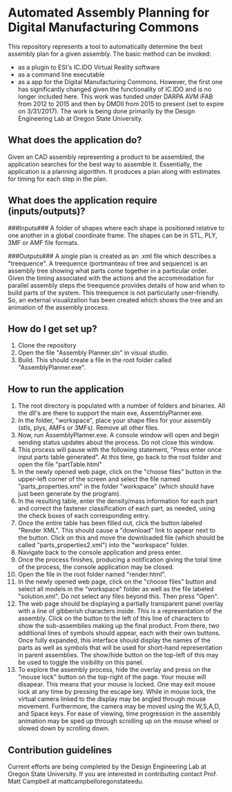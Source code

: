 # Automated Assembly Planning for Digital Manufacturing Commons #
This repository represents a tool to automatically determine the best assembly plan for a given assembly. The basic method can be invoked:
* as a plugin to ESI's IC.IDO Virtual Reality software
* as a command line executable 
* as a app for the Digital Manufacturing Commons.
However, the first one has significantly changed given the functionality of IC.IDO and is no longer included here. This work was funded under DARPA AVM iFAB from 
2012 to 2015 and then by DMDII from 2015 to present (set to expire on 3/31/2017).
The work is being done primarily by the Design Engineering Lab at Oregon State University.

## What does the application do? ##
Given an CAD assembly representing a product to be assembled, the application searches for the best way to assemble it. Essentially, the application is a planning algorithm. It produces a plan along with estimates for timing for each step in the plan.


## What does the application require (inputs/outputs)? ##
###Inputs###
A folder of shapes where each shape is positioned relative to one another in a global coordinate frame. The shapes can be in STL, PLY, 3MF or AMF file formats. 

###Outputs###
A single plan is created as an .xml file which describes a "treequence". A treequence (portmanteau of tree and sequence) is an assembly tree showing what parts come together in a particular order. 
Given the timing associated with the actions and the accommodation for parallel assembly steps the treequence provides details of how and when to build parts of the system. This treequence is not
particularly user-friendly. So, an external visualization has been created which shows the tree and an animation of the assembly process.

## How do I get set up? ##
1. Clone the repository 
2. Open the file "Assembly Planner.sln" in visual studio. 
3. Build. This should create a file in the root folder called "AssemblyPlanner.exe".

## How to run the application ##
1. The root directory is populated with a number of folders and binaries. All the dll's are there to support the main exe, AssemblyPlanner.exe. 
2. In the folder, "workspace", place your shape files for your assembly (stls, plys, AMFs or 3MFs). Remove all other files.
3. Now, run AssemblyPlanner.exe. A console window will open and begin sending status updates about the process. Do not close this window.
4. This process will pause with the following statement, "Press enter once input parts table generated". At this time, go back to the root folder and open the file "partTable.html"
5. In the newly opened web page, click on the "choose files" button in the upper-left corner of the screen and select the file named "parts_properties.xml" in the folder "workspace" (which should have just been generate by the program).
6. In the resulting table, enter the density/mass information for each part and correct the fastener classification of each part, as needed, using the check boxes of each corresponding entry.
7. Once the entire table has been filled out, click the button labeled "Render XML". This should cause a "download" link to appear next to the button. Click on this and move the downloaded file (which should be called "parts_properties2.xml") into the "workspace" folder.
8. Navigate back to the console application and press enter.
9. Once the process finishes, producing a notification giving the total time of the process, the console application may be closed.
10. Open the file in the root folder named "render.html".
11. In the newly opened web page, click on the "choose files" button and select all models in the "workspace" folder as well as the file labeled "solution.xml". Do not select any files beyond this. Then press "Open".
12. The web page should be displaying a partially transparent panel overlay with a line of gibberish characters inside. This is a representation of the assembly. Click on the button to the left of this line of characters to show the sub-assemblies making up the final product. From there, two additional lines of symbols should appear, each with their own buttons. Once fully expanded, this interface should display the names of the parts as well as symbols that will be used for short-hand representation in parent assemblies. The show/hide button on the top-left of this may be used to toggle the visibility on this panel.
13. To explore the assembly process, hide the overlay and press on the "mouse lock" button on the top-right of the page. Your mouse will disapear. This means that your mouse is locked. One may exit mouse lock at any time by pressing the escape key. While in mouse lock, the virtual camera linked to the display may be angled through mouse movement. Furthermore, the camera may be moved using the W,S,A,D, and Space keys. For ease of viewing, time progression in the assembly animation may be sped up through scrolling up on the mouse wheel or slowed down by scrolling down.

## Contribution guidelines ##
Current efforts are being completed by the Design Engineering Lab at Oregon State University. If you are interested in contributing contact Prof. Matt Campbell at matt<dot>campbell<at>oregonstate<dot>edu.